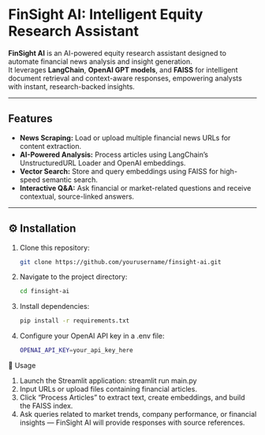 #  FinSight AI: Intelligent Equity Research Assistant

**FinSight AI** is an AI-powered equity research assistant designed to automate financial news analysis and insight generation.  
It leverages **LangChain**, **OpenAI GPT models**, and **FAISS** for intelligent document retrieval and context-aware responses, empowering analysts with instant, research-backed insights.

---

##  Features

- **News Scraping:** Load or upload multiple financial news URLs for content extraction.  
- **AI-Powered Analysis:** Process articles using LangChain’s UnstructuredURL Loader and OpenAI embeddings.  
- **Vector Search:** Store and query embeddings using FAISS for high-speed semantic search.  
- **Interactive Q&A:** Ask financial or market-related questions and receive contextual, source-linked answers.  

---

## ⚙️ Installation

1. Clone this repository:
   ```bash
   git clone https://github.com/yourusername/finsight-ai.git
2. Navigate to the project directory:
   ```bash
   cd finsight-ai
3. Install dependencies:
   ```bash
   pip install -r requirements.txt
4. Configure your OpenAI API key in a .env file:
   ```bash
   OPENAI_API_KEY=your_api_key_here
   
🧩 Usage
1. Launch the Streamlit application:
streamlit run main.py
2. Input URLs or upload files containing financial articles.
3. Click “Process Articles” to extract text, create embeddings, and build the FAISS index.
4. Ask queries related to market trends, company performance, or financial insights — FinSight AI will provide responses with source references.
